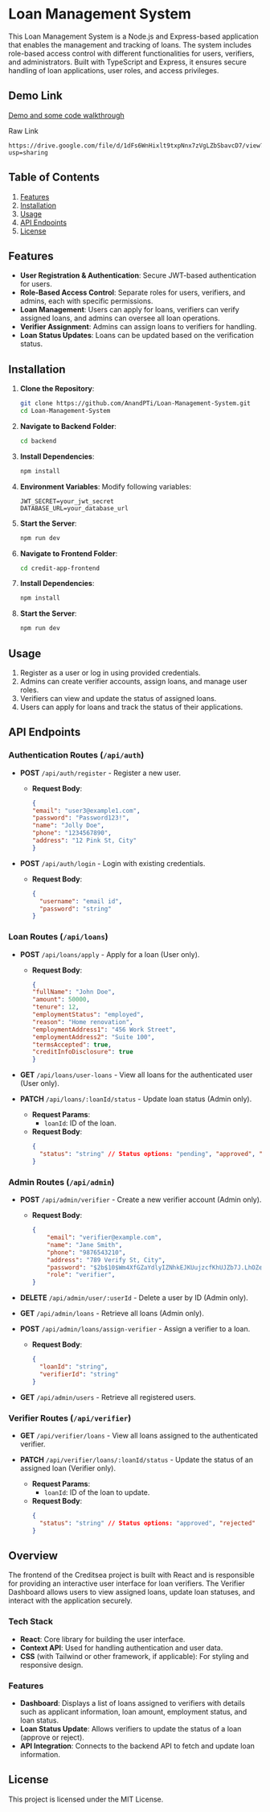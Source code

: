 

# Loan Management System

This Loan Management System is a Node.js and Express-based application that enables the management and tracking of loans. The system includes role-based access control with different functionalities for users, verifiers, and administrators. Built with TypeScript and Express, it ensures secure handling of loan applications, user roles, and access privileges.

## Demo Link

[Demo and some code walkthrough](https://drive.google.com/file/d/1dFs6WnHixlt9txpNnx7zVgLZbSbavcD7/view?usp=sharing)

Raw Link
```
https://drive.google.com/file/d/1dFs6WnHixlt9txpNnx7zVgLZbSbavcD7/view?usp=sharing
```

## Table of Contents
1. [Features](#features)
2. [Installation](#installation)
3. [Usage](#usage)
4. [API Endpoints](#api-endpoints)
5. [License](#license)

## Features

- **User Registration & Authentication**: Secure JWT-based authentication for users.
- **Role-Based Access Control**: Separate roles for users, verifiers, and admins, each with specific permissions.
- **Loan Management**: Users can apply for loans, verifiers can verify assigned loans, and admins can oversee all loan operations.
- **Verifier Assignment**: Admins can assign loans to verifiers for handling.
- **Loan Status Updates**: Loans can be updated based on the verification status.

## Installation

1. **Clone the Repository**:
   ```bash
   git clone https://github.com/AnandPTi/Loan-Management-System.git
   cd Loan-Management-System
   ```

2. **Navigate to Backend Folder**:
   ```bash
   cd backend
   ```

3. **Install Dependencies**:
   ```bash
   npm install
   ```

4. **Environment Variables**:
   Modify following variables:
   ```env
   JWT_SECRET=your_jwt_secret
   DATABASE_URL=your_database_url
   ```

5. **Start the Server**:
   ```bash
   npm run dev
   ```
6. **Navigate to Frontend Folder**:
   ```bash
   cd credit-app-frontend
   ```

7. **Install Dependencies**:
   ```bash
   npm install
   ```
5. **Start the Server**:
   ```bash
   npm run dev
   ```
## Usage

1. Register as a user or log in using provided credentials.
2. Admins can create verifier accounts, assign loans, and manage user roles.
3. Verifiers can view and update the status of assigned loans.
4. Users can apply for loans and track the status of their applications.

## API Endpoints

### Authentication Routes (`/api/auth`)

- **POST** `/api/auth/register` - Register a new user.
  - **Request Body**:
    ```json
    {
    "email": "user3@example1.com",
    "password": "Password123!",
    "name": "Jolly Doe",
    "phone": "1234567890",
    "address": "12 Pink St, City"
    }
    ```

- **POST** `/api/auth/login` - Login with existing credentials.
  - **Request Body**:
    ```json
    {
      "username": "email id",
      "password": "string"
    }
    ```

### Loan Routes (`/api/loans`)

- **POST** `/api/loans/apply` - Apply for a loan (User only).
  - **Request Body**:
    ```json
    {
    "fullName": "John Doe",
    "amount": 50000,
    "tenure": 12,
    "employmentStatus": "employed",
    "reason": "Home renovation",
    "employmentAddress1": "456 Work Street",
    "employmentAddress2": "Suite 100",
    "termsAccepted": true,
    "creditInfoDisclosure": true
    }
    ```

- **GET** `/api/loans/user-loans` - View all loans for the authenticated user (User only).

- **PATCH** `/api/loans/:loanId/status` - Update loan status (Admin only).
  - **Request Params**:
    - `loanId`: ID of the loan.
  - **Request Body**:
    ```json
    {
      "status": "string" // Status options: "pending", "approved", "verified", "rejected"
    }
    ```

### Admin Routes (`/api/admin`)

- **POST** `/api/admin/verifier` - Create a new verifier account (Admin only).
  - **Request Body**:
    ```json
    {
        "email": "verifier@example.com",
        "name": "Jane Smith",
        "phone": "9876543210",
        "address": "789 Verify St, City",
        "password": "$2b$10$Wm4XfGZaYdlyIZNhkEJKUujzcfKhUJZb7J.LhOZe2ZRZESQF7DMoi",
        "role": "verifier",
    }
    ```

- **DELETE** `/api/admin/user/:userId` - Delete a user by ID (Admin only).

- **GET** `/api/admin/loans` - Retrieve all loans (Admin only).

- **POST** `/api/admin/loans/assign-verifier` - Assign a verifier to a loan.
  - **Request Body**:
    ```json
    {
      "loanId": "string",
      "verifierId": "string"
    }
    ```

- **GET** `/api/admin/users` - Retrieve all registered users.

### Verifier Routes (`/api/verifier`)

- **GET** `/api/verifier/loans` - View all loans assigned to the authenticated verifier.

- **PATCH** `/api/verifier/loans/:loanId/status` - Update the status of an assigned loan (Verifier only).
  - **Request Params**:
    - `loanId`: ID of the loan to update.
  - **Request Body**:
    ```json
    {
      "status": "string" // Status options: "approved", "rejected"
    }
    ```

## Overview

The frontend of the Creditsea project is built with React and is responsible for providing an interactive user interface for loan verifiers. The Verifier Dashboard allows users to view assigned loans, update loan statuses, and interact with the application securely. 

### Tech Stack

- **React**: Core library for building the user interface.
- **Context API**: Used for handling authentication and user data.
- **CSS** (with Tailwind or other framework, if applicable): For styling and responsive design.

### Features

- **Dashboard**: Displays a list of loans assigned to verifiers with details such as applicant information, loan amount, employment status, and loan status.
- **Loan Status Update**: Allows verifiers to update the status of a loan (approve or reject).
- **API Integration**: Connects to the backend API to fetch and update loan information.
  
## License

This project is licensed under the MIT License.